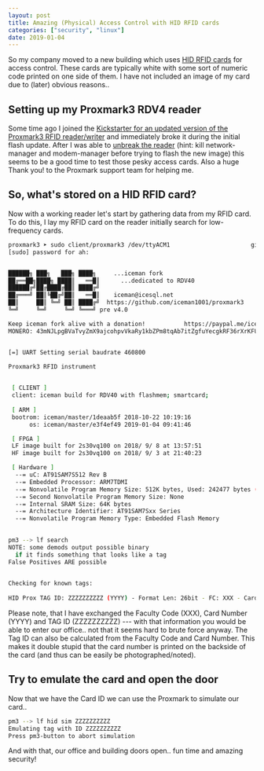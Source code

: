 ```yaml
---
layout: post
title: Amazing (Physical) Access Control with HID RFID cards
categories: ["security", "linux"]
date: 2019-01-04
---
```


So my company moved to a new building which uses [HID RFID cards](https://en.wikipedia.org/wiki/HID_Global) for access control. These cards are typically white with some sort of numeric code printed on one side of them. I have not included an image of my card due to (later) obvious reasons..


## Setting up my Proxmark3 RDV4 reader

Some time ago I joined the [Kickstarter for an updated version of the Proxmark3 RFID reader/writer](https://www.kickstarter.com/projects/1408815241/proxmark3-rdv-40?lang=de) and immediately broke it during the initial flash update. After I was able to [unbreak the reader](https://github.com/RfidResearchGroup/proxmark3/issues/35) (hint: kill network-manager and modem-manager before trying to flash the new image) this seems to be a good time to test those pesky access cards. Also a huge Thank you! to the Proxmark support team for helping me.

## So, what's stored on a HID RFID card?

Now with a working reader let's start by gathering data from my RFID card. To do this, I lay my RFID card on the reader initially search for low-frequency cards.

~~~ bash
proxmark3 ➤ sudo client/proxmark3 /dev/ttyACM1                       git:master
[sudo] password for ah: 


██████╗ ███╗   ███╗ ████╗     ...iceman fork
██╔══██╗████╗ ████║   ══█║      ...dedicated to RDV40
██████╔╝██╔████╔██║ ████╔╝
██╔═══╝ ██║╚██╔╝██║   ══█║    iceman@icesql.net
██║     ██║ ╚═╝ ██║ ████╔╝  https://github.com/iceman1001/proxmark3
╚═╝     ╚═╝     ╚═╝ ╚═══╝ pre v4.0

Keep iceman fork alive with a donation!           https://paypal.me/iceman1001/
MONERO: 43mNJLpgBVaTvyZmX9ajcohpvVkaRy1kbZPm8tqAb7itZgfuYecgkRF36rXrKFUkwEGeZedPsASRxgv4HPBHvJwyJdyvQuP


[=] UART Setting serial baudrate 460800

Proxmark3 RFID instrument
          

 [ CLIENT ]          
 client: iceman build for RDV40 with flashmem; smartcard;  
          
 [ ARM ]
 bootrom: iceman/master/1deaab5f 2018-10-22 10:19:16
      os: iceman/master/e3f4ef49 2019-01-04 09:41:46

 [ FPGA ]
 LF image built for 2s30vq100 on 2018/ 9/ 8 at 13:57:51
 HF image built for 2s30vq100 on 2018/ 9/ 3 at 21:40:23          

 [ Hardware ]           
  --= uC: AT91SAM7S512 Rev B          
  --= Embedded Processor: ARM7TDMI          
  --= Nonvolatile Program Memory Size: 512K bytes, Used: 242477 bytes (46%) Free: 281811 bytes (54%)          
  --= Second Nonvolatile Program Memory Size: None          
  --= Internal SRAM Size: 64K bytes          
  --= Architecture Identifier: AT91SAM7Sxx Series          
  --= Nonvolatile Program Memory Type: Embedded Flash Memory          

          
pm3 --> lf search
NOTE: some demods output possible binary
  if it finds something that looks like a tag          
False Positives ARE possible
          

Checking for known tags:
          
HID Prox TAG ID: ZZZZZZZZZZ (YYYY) - Format Len: 26bit - FC: XXX - Card: YYYY
~~~ 

Please note, that I have exchanged the Faculty Code (XXX), Card Number (YYYY) and TAG ID (ZZZZZZZZZZ) --- with that information you would be able to enter our office.. not that it seems hard to brute force anyway. The Tag ID can also be calculated from the Faculty Code and Card Number. This makes it double stupid that the card number is printed on the backside of the card (and thus can be easily be photographed/noted).

## Try to emulate the card and open the door

Now that we have the Card ID we can use the Proxmark to simulate our card..

~~~ bash
pm3 --> lf hid sim ZZZZZZZZZZ
Emulating tag with ID ZZZZZZZZZZ
Press pm3-button to abort simulation    
~~~

And with that, our office and building doors open.. fun time and amazing security!
